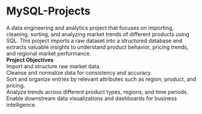 # MySQL-Projects
A data engineering and analytics project that focuses on importing, cleaning, sorting, and analyzing market trends of different products using SQL. This project imports a raw dataset into a structured database and extracts valuable insights to understand product behavior, pricing trends, and regional market performance.
<br>
**Project Objectives** <br>
Import and structure raw market data.
<br>
Cleanse and normalize data for consistency and accuracy.
<br>
Sort and organize entries by relevant attributes such as region, product, and pricing.
<br>
Analyze trends across different product types, regions, and time periods.
<br>
Enable downstream data visualizations and dashboards for business intelligence.

